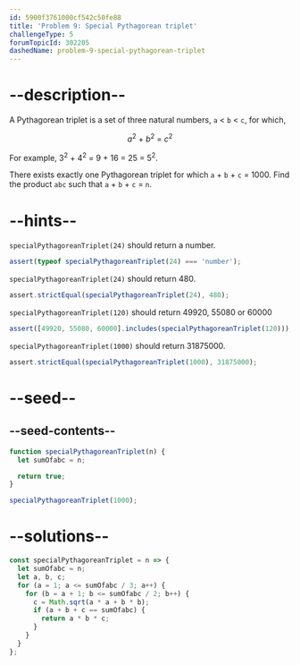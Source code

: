 ```yaml
---
id: 5900f3761000cf542c50fe88
title: 'Problem 9: Special Pythagorean triplet'
challengeType: 5
forumTopicId: 302205
dashedName: problem-9-special-pythagorean-triplet
---
```


# --description--

A Pythagorean triplet is a set of three natural numbers, `a` &lt; `b` &lt; `c`, for which,

<div style='text-align: center;'><var>a</var><sup>2</sup> + <var>b</var><sup>2</sup> = <var>c</var><sup>2</sup></div>

For example, 3<sup>2</sup> + 4<sup>2</sup> = 9 + 16 = 25 = 5<sup>2</sup>.

There exists exactly one Pythagorean triplet for which `a` + `b` + `c` = 1000. Find the product `abc` such that `a` + `b` + `c` = `n`.

# --hints--

`specialPythagoreanTriplet(24)` should return a number.

```js
assert(typeof specialPythagoreanTriplet(24) === 'number');
```

`specialPythagoreanTriplet(24)` should return 480.

```js
assert.strictEqual(specialPythagoreanTriplet(24), 480);
```

`specialPythagoreanTriplet(120)` should return 49920, 55080 or 60000

```js
assert([49920, 55080, 60000].includes(specialPythagoreanTriplet(120)));
```

`specialPythagoreanTriplet(1000)` should return 31875000.

```js
assert.strictEqual(specialPythagoreanTriplet(1000), 31875000);
```

# --seed--

## --seed-contents--

```js
function specialPythagoreanTriplet(n) {
  let sumOfabc = n;

  return true;
}

specialPythagoreanTriplet(1000);
```

# --solutions--

```js
const specialPythagoreanTriplet = n => {
  let sumOfabc = n;
  let a, b, c;
  for (a = 1; a <= sumOfabc / 3; a++) {
    for (b = a + 1; b <= sumOfabc / 2; b++) {
      c = Math.sqrt(a * a + b * b);
      if (a + b + c == sumOfabc) {
        return a * b * c;
      }
    }
  }
};
```
